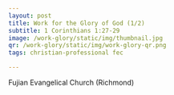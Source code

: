 ```yaml
---
layout: post
title: Work for the Glory of God (1/2)
subtitle: 1 Corinthians 1:27-29
image: /work-glory/static/img/thumbnail.jpg
qr: /work-glory/static/img/work-glory-qr.png
tags: christian-professional fec

---
```

Fujian Evangelical Church (Richmond)
